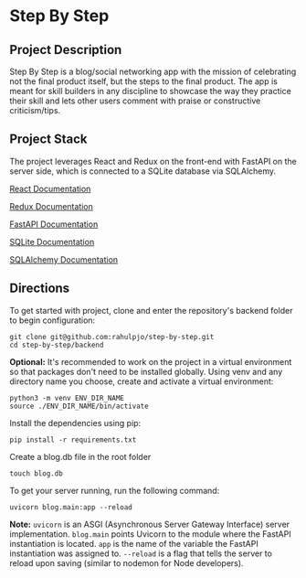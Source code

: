 # Step By Step

## Project Description

Step By Step is a blog/social networking app with the mission of celebrating not the final product itself, but the steps to the final product. The app is meant for skill builders in any discipline to showcase the way they practice their skill and lets other users comment with praise or constructive criticism/tips.

## Project Stack

The project leverages React and Redux on the front-end with FastAPI on the server side, which is connected to a SQLite database via SQLAlchemy.

[React Documentation](https://reactjs.org/docs/getting-started.html)

[Redux Documentation](https://redux.js.org/introduction/getting-started)

[FastAPI Documentation](https://fastapi.tiangolo.com/)

[SQLite Documentation](https://www.sqlite.org/docs.html)

[SQLAlchemy Documentation](https://docs.sqlalchemy.org/en/14/)

## Directions

To get started with project, clone and enter the repository's backend folder to begin configuration:

```
git clone git@github.com:rahulpjo/step-by-step.git
cd step-by-step/backend
```

**Optional:** It's recommended to work on the project in a virtual environment so that packages don't need to be installed globally. Using venv and any directory name you choose, create and activate a virtual environment:

```
python3 -m venv ENV_DIR_NAME
source ./ENV_DIR_NAME/bin/activate
```

Install the dependencies using pip:

```
pip install -r requirements.txt
```

Create a blog.db file in the root folder

```
touch blog.db
```

To get your server running, run the following command:

```
uvicorn blog.main:app --reload
```

**Note:** `uvicorn` is an ASGI (Asynchronous Server Gateway Interface) server implementation. `blog.main` points Uvicorn to the module where the FastAPI instantiation is located. `app` is the name of the variable the FastAPI instantiation was assigned to. `--reload` is a flag that tells the server to reload upon saving (similar to nodemon for Node developers).
